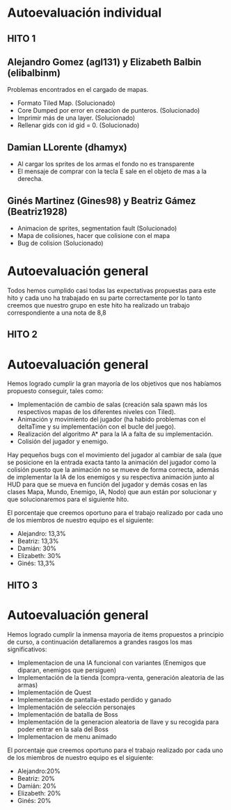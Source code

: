 # Autoevaluación individual

## HITO 1

## Alejandro Gomez (agl131) y Elizabeth Balbin (elibalbinm)
Problemas encontrados en el cargado de mapas.
- Formato Tiled Map. (Solucionado)
- Core Dumped por error en creacion de punteros. (Solucionado)
- Imprimir más de una layer. (Solucionado)
- Rellenar gids con id gid = 0. (Solucionado)

## Damian LLorente (dhamyx)
- Al cargar los sprites de los armas el fondo no es transparente
- El mensaje de comprar con la tecla E sale en el objeto de mas a la derecha.

## Ginés Martinez (Gines98) y Beatriz Gámez (Beatriz1928)
- Animacion de sprites, segmentation fault (Solucionado)
- Mapa de colisiones, hacer que colisione con el mapa
- Bug de colision (Solucionado)  


# Autoevaluación general
Todos hemos cumplido casi todas las expectativas propuestas para este hito y cada uno ha trabajado en su parte correctamente
por lo tanto creemos que nuestro grupo en este hito ha realizado un trabajo correspondiente a una nota de 8,8

## HITO 2
# Autoevaluación general
Hemos logrado cumplir la gran mayoría de los objetivos que nos habíamos propuesto conseguir, tales como:
* Implementación de cambio de salas (creación sala spawn más los respectivos mapas de los diferentes niveles con Tiled).
* Animación y movimiento del jugador (ha habido problemas con el deltaTime y su implementación con el bucle del juego).
* Realización del algoritmo A* para la IA a falta de su implementación.
* Colisión del jugador y enemigo.

Hay pequeños bugs con el movimiento del jugador al cambiar de sala (que se posicione en la entrada exacta tanto la animación del jugador como la colisión puesto que la animación no se mueve de forma correcta, además de implementar la IA de los enemigos y su respectiva animación junto al HUD para que se mueva en función del jugador y demás cosas en las clases Mapa, Mundo, Enemigo, IA, Nodo) que aun están por solucionar y que solucionaremos para el siguiente hito. 

El porcentaje que creemos oportuno para el trabajo realizado por cada uno de los miembros de nuestro equipo es el siguiente:
- Alejandro: 13,3%
- Beatriz: 13,3%
- Damián: 30%
- Elizabeth: 30%
- Ginés: 13,3%


## HITO 3

# Autoevaluación general
Hemos logrado cumplir la inmensa mayoria de items propuestos a principio de curso, a continuación detallaremos a grandes rasgos los mas significativos:
* Implementacion de una IA funcional con variantes (Enemigos que diparan, enemigos que persiguen)
* Implementación de la tienda (compra-venta, generación aleatoria de las armas)
* Implementación de Quest
* Implementación de pantalla-estado perdido y ganado
* Implementación de selección personajes
* Implementación de batalla de Boss
* Implementación de la generacion aleatoria de llave y su recogida para poder entrar en la sala del Boss
* Implementacion de menu animado

El porcentaje que creemos oportuno para el trabajo realizado por cada uno de los miembros de nuestro equipo es el siguiente:
- Alejandro:20%
- Beatriz: 20%
- Damián: 20%
- Elizabeth: 20%
- Ginés: 20%








